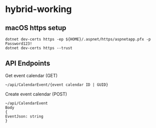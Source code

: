 # hybrid-working

## macOS https setup

```
dotnet dev-certs https -ep ${HOME}/.aspnet/https/aspnetapp.pfx -p Password123!
dotnet dev-certs https --trust
```

## API Endpoints

Get event calendar (GET)

```
~/api/CalendarEvent/{event calendar ID | GUID}
```

Create event calendar (POST)

```
~/api/CalendarEvent
Body
{
EventJson: string
}
```
